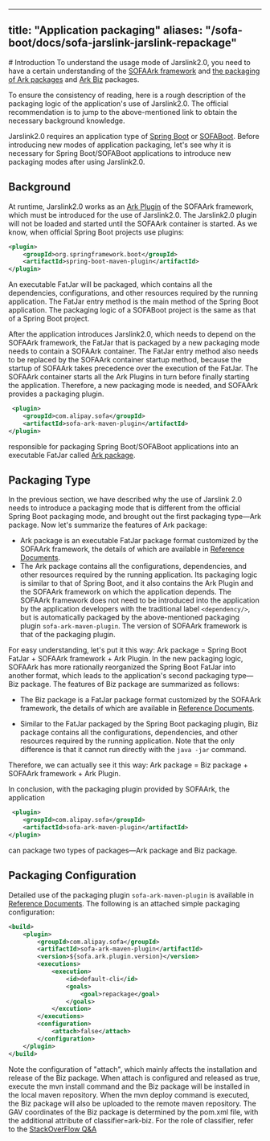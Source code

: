 
---
title: "Application packaging"
aliases: "/sofa-boot/docs/sofa-jarslink-jarslink-repackage"
---


﻿# Introduction
To understand the usage mode of Jarslink2.0, you need to have a certain understanding of the [SOFAArk framework](https://github.com/sofastack/sofa-ark) and [the packaging of Ark packages](../sofa-ark/ark-jar) and [Ark Biz](../sofa-ark/ark-biz) packages.

To ensure the consistency of reading, here is a rough description of the packaging logic of the application's use of Jarslink2.0. The official recommendation is to jump to the above-mentioned link to obtain the necessary background knowledge.

Jarslink2.0 requires an application type of [Spring Boot](https://spring.io/projects/spring-boot) or [SOFABoot](https://github.com/sofastack/sofa-boot). Before introducing new modes of application packaging, let's see why it is necessary for Spring Boot/SOFABoot applications to introduce new packaging modes after using Jarslink2.0.

## Background
At runtime, Jarslink2.0 works as an [Ark Plugin](../sofa-ark/ark-plugin) of the SOFAArk framework, which must be introduced for the use of Jarslink2.0. The Jarslink2.0 plugin will not be loaded and started until the SOFAArk container is started. As we know, when official Spring Boot projects use plugins:
```xml
<plugin>
    <groupId>org.springframework.boot</groupId>
    <artifactId>spring-boot-maven-plugin</artifactId>
</plugin>
```
An executable FatJar will be packaged, which contains all the dependencies, configurations, and other resources required by the running application. The FatJar entry method is the main method of the Spring Boot application. The packaging logic of a SOFABoot project is the same as that of a Spring Boot project.

After the application introduces Jarslink2.0, which needs to depend on the SOFAArk framework, the FatJar that is packaged by a new packaging mode needs to contain a SOFAArk container. The FatJar entry method also needs to be replaced by the SOFAArk container startup method, because the startup of SOFAArk takes precedence over the execution of the FatJar. The SOFAArk container starts all the Ark Plugins in turn before finally starting the application. Therefore, a new packaging mode is needed, and SOFAArk provides a packaging plugin.
```xml
 <plugin>
    <groupId>com.alipay.sofa</groupId>
    <artifactId>sofa-ark-maven-plugin</artifactId>
</plugin>
```
responsible for packaging Spring Boot/SOFABoot applications into an executable FatJar called [Ark package](../sofa-ark/ark-jar).

## Packaging Type
In the previous section, we have described why the use of Jarslink 2.0 needs to introduce a packaging mode that is different from the official Spring Boot packaging mode, and brought out the first packaging type—Ark package. Now let's summarize the features of Ark package:

+ Ark package is an executable FatJar package format customized by the SOFAArk framework, the details of which are available in [Reference Documents](../sofa-ark/ark-jar).
+ The Ark package contains all the configurations, dependencies, and other resources required by the running application. Its packaging logic is similar to that of Spring Boot, and it also contains the Ark Plugin and the SOFAArk framework on which the application depends. The SOFAArk framework does not need to be introduced into the application by the application developers with the traditional label `<dependency/>`, but is automatically packaged by the above-mentioned packaging plugin `sofa-ark-maven-plugin`. The version of SOFAArk framework is that of the packaging plugin.

For easy understanding, let's put it this way: Ark package = Spring Boot FatJar + SOFAArk framework + Ark Plugin. In the new packaging logic, SOFAArk has more rationally reorganized the Spring Boot FatJar into another format, which leads to the application's second packaging type—Biz package. The features of Biz package are summarized as follows:

+ The Biz package is a FatJar package format customized by the SOFAArk framework, the details of which are available in [Reference Documents](../sofa-ark/ark-biz).

+ Similar to the FatJar packaged by the Spring Boot packaging plugin, Biz package contains all the configurations, dependencies, and other resources required by the running application. Note that the only difference is that it cannot run directly with the `java -jar` command.

Therefore, we can actually see it this way: Ark package = Biz package + SOFAArk framework + Ark Plugin.

In conclusion, with the packaging plugin provided by SOFAArk, the application
```xml
 <plugin>
    <groupId>com.alipay.sofa</groupId>
    <artifactId>sofa-ark-maven-plugin</artifactId>
</plugin>
```
can package two types of packages—Ark package and Biz package.

## Packaging Configuration
Detailed use of the packaging plugin `sofa-ark-maven-plugin` is available in [Reference Documents](../sofa-ark/ark-jar). The following is an attached simple packaging configuration:

```xml
<build>
    <plugin>
        <groupId>com.alipay.sofa</groupId>
        <artifactId>sofa-ark-maven-plugin</artifactId>
        <version>${sofa.ark.plugin.version}</version>
        <executions>
            <execution>
                <id>default-cli</id>
                <goals>
                    <goal>repackage</goal>
                </goals>
            </excution>
        </executions>
        <configuration>
            <attach>false</attach>
        </configuration>
    </plugin>
</build>
```

Note the configuration of "attach", which mainly affects the installation and release of the Biz package. When attach is configured and released as true, execute the mvn install command and the Biz package will be installed in the local maven repository. When the mvn deploy command is executed, the Biz package will also be uploaded to the remote maven repository. The GAV coordinates of the Biz package is determined by the pom.xml file, with the additional attribute of classifier=ark-biz. For the role of classifier, refer to the [StackOverFlow Q&A](https://stackoverflow.com/questions/20909634/what-is-the-purpose-of-mavens-dependency-declarations-classifier-property)


